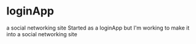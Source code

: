 # loginApp
a social networking site
Started as a loginApp but I'm working to make it into a social networking site
